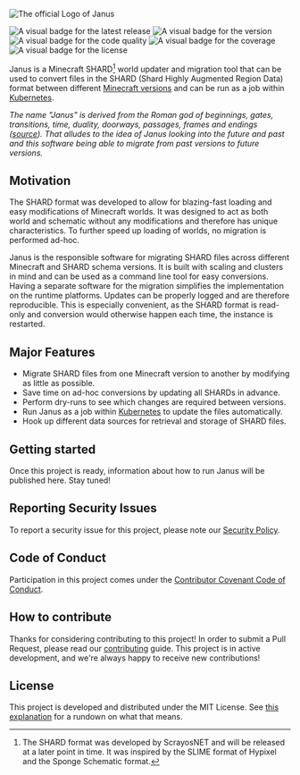 ![The official Logo of Janus](.github/images/logo.png "Janus")

![A visual badge for the latest release](https://img.shields.io/github/v/release/scrayosnet/janus "Latest Release")
![A visual badge for the version](https://img.shields.io/github/go-mod/go-version/scrayosnet/janus "Go Version")
![A visual badge for the code quality](https://img.shields.io/scrutinizer/quality/g/scrayosnet/janus "Code Quality")
![A visual badge for the coverage](https://img.shields.io/scrutinizer/coverage/g/scrayosnet/janus "Coverage")
![A visual badge for the license](https://img.shields.io/github/license/scrayosnet/janus "License")

Janus is a Minecraft SHARD[^1] world updater and migration tool that can be used to convert files in the SHARD (Shard
Highly Augmented Region Data) format between different [Minecraft versions][minecraft-versions] and can be run as a job
within [Kubernetes][kubernetes].

*The name "Janus" is derived from the Roman god of beginnings, gates, transitions, time, duality, doorways, passages,
frames and endings ([source][name-source]). That alludes to the idea of Janus looking into the future and past and this
software being able to migrate from past versions to future versions.*

## Motivation

The SHARD format was developed to allow for blazing-fast loading and easy modifications of Minecraft worlds. It was
designed to act as both world and schematic without any modifications and therefore has unique characteristics. To
further speed up loading of worlds, no migration is performed ad-hoc.

Janus is the responsible software for migrating SHARD files across different Minecraft and SHARD schema versions. It is
built with scaling and clusters in mind and can be used as a command line tool for easy conversions. Having a separate
software for the migration simplifies the implementation on the runtime platforms. Updates can be properly logged and
are therefore reproducible. This is especially convenient, as the SHARD format is read-only and conversion would
otherwise happen each time, the instance is restarted.

## Major Features

* Migrate SHARD files from one Minecraft version to another by modifying as little as possible.
* Save time on ad-hoc conversions by updating all SHARDs in advance.
* Perform dry-runs to see which changes are required between versions.
* Run Janus as a job within [Kubernetes][kubernetes] to update the files automatically.
* Hook up different data sources for retrieval and storage of SHARD files.

## Getting started

Once this project is ready, information about how to run Janus will be published here. Stay tuned!

## Reporting Security Issues

To report a security issue for this project, please note our [Security Policy][security-policy].

## Code of Conduct

Participation in this project comes under the [Contributor Covenant Code of Conduct][code-of-conduct].

## How to contribute

Thanks for considering contributing to this project! In order to submit a Pull Request, please read
our [contributing][contributing-guide] guide. This project is in active development, and we're always happy to receive
new contributions!

## License

This project is developed and distributed under the MIT License. See [this explanation][mit-license-doc] for a rundown
on what that means.

[minecraft-versions]: https://minecraft.fandom.com/wiki/Version_history

[kubernetes]: https://kubernetes.io/

[name-source]: https://en.wikipedia.org/wiki/Janus

[minetools-docs]: https://api.minetools.eu/

[grpc-docs]: https://grpc.io/

[rest-docs]: https://en.wikipedia.org/wiki/Representational_state_transfer

[security-policy]: SECURITY.md

[code-of-conduct]: CODE_OF_CONDUCT.md

[contributing-guide]: CONTRIBUTING.md

[mit-license-doc]: https://choosealicense.com/licenses/mit/

[^1]: The SHARD format was developed by ScrayosNET and will be released at a later point in time. It was inspired by
the SLIME format of Hypixel and the Sponge Schematic format.
